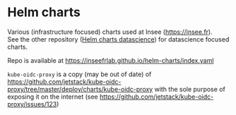 # Helm charts  

Various (infrastructure focused) charts used at Insee (https://insee.fr).  
See the other repository ([Helm charts datascience](https://github.com/inseefrlab/helm-charts-datascience)) for datascience focused charts.   

Repo is available at https://inseefrlab.github.io/helm-charts/index.yaml  

`kube-oidc-proxy` is a copy (may be out of date) of https://github.com/jetstack/kube-oidc-proxy/tree/master/deploy/charts/kube-oidc-proxy with the sole purpose of exposing it on the internet (see https://github.com/jetstack/kube-oidc-proxy/issues/123)